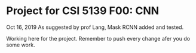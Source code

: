 # Project for CSI 5139 F00: CNN

Oct 16, 2019  As suggested by prof Lang, Mask RCNN added and tested.

Working here for the project. Remember to push every change afer you do some work.
